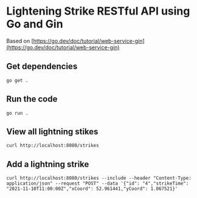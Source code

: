 
# Lightening Strike RESTful API using Go and Gin
Based on [https://go.dev/doc/tutorial/web-service-gin](https://go.dev/doc/tutorial/web-service-gin)

## Get dependencies
`go get .`

## Run the code
`go run .`

## View all lightning stikes
`curl http://localhost:8080/strikes`

## Add a lightning strike
`curl http://localhost:8080/strikes --include --header "Content-Type: application/json" --request "POST" --data '{"id": "4","strikeTime": "2021-11-10T11:00:00Z","xCoord": 52.961441,"yCoord": 1.067521}'`
